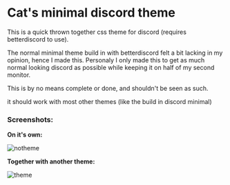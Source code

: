 # Cat's minimal discord theme
This is a quick thrown together css theme for discord (requires betterdiscord to use).

The normal minimal theme build in with betterdiscord felt a bit lacking in my opinion, hence 
I made this.
Personaly I only made this to get as much normal looking discord as possible while keeping it on half of my second monitor.

This is by no means complete or done, and shouldn't be seen as such.

it should work with most other themes (like the build in discord minimal)

### Screenshots:

**On it's own:**
 
![notheme](https://ckat.space/ship/DGr.png)

**Together with another theme:**

![theme](https://ckat.space/ship/aOo.png)
